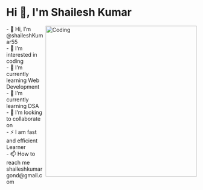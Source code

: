 <h1>Hi 👋, I'm Shailesh Kumar </h1>
<img alt="Coding" align="right" width="400" src="https://camo.githubusercontent.com/a4c584bce1c41271485d28f92aaf9f581b3c88b68ca723b6edfd58b4ba988c2b/68747470733a2f2f63646e2e6472696262626c652e636f6d2f75736572732f313138373833362f73637265656e73686f74732f363533393432392f70726f6772616d65722e676966">
- 👋 Hi, I’m @shaileshKumar55<br>
- 👀 I’m interested in coding<br>
- 🌱 I’m currently learning Web Development<br>
- 🌱 I’m currently learning DSA<br>
- 💞️ I’m looking to collaborate on <br>
- ⚡ I am fast and efficient Learner<br>
- 📫 How to reach me shaileshkumargond@gmail.com<br>
<!---
shaileshKumar55/shaileshKumar55 is a ✨ special ✨ repository because its `README.md` (this file) appears on your GitHub profile.
You can click the Preview link to take a look at your changes.
--->
